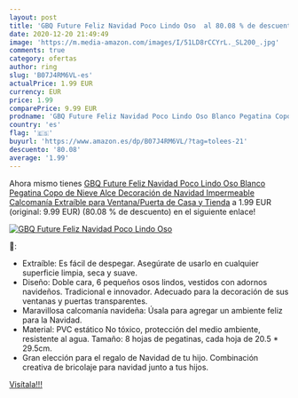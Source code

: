 ```yaml
---
layout: post
title: 'GBQ Future Feliz Navidad Poco Lindo Oso  al 80.08 % de descuento'
date: 2020-12-20 21:49:49
image: 'https://m.media-amazon.com/images/I/51LD8rCCYrL._SL200_.jpg'
comments: true
category: ofertas
author: ring
slug: 'B07J4RM6VL-es'
actualPrice: 1.99 EUR
currency: EUR
price: 1.99
comparePrice: 9.99 EUR
prodname: 'GBQ Future Feliz Navidad Poco Lindo Oso Blanco Pegatina Copo de Nieve Alce Decoración de Navidad Impermeable Calcomanía Extraíble para Ventana/Puerta de Casa y Tienda'
country: 'es'
flag: '🇪🇸'
buyurl: 'https://www.amazon.es/dp/B07J4RM6VL/?tag=tolees-21'
descuento: '80.08'
average: '1.99'
---
```


Ahora mismo tienes [GBQ Future Feliz Navidad Poco Lindo Oso Blanco Pegatina Copo de Nieve Alce Decoración de Navidad Impermeable Calcomanía Extraíble para Ventana/Puerta de Casa y Tienda](https://www.amazon.es/dp/B07J4RM6VL/?tag=tolees-21) a 1.99 EUR (original: 9.99 EUR) (80.08 %  de descuento) en el siguiente enlace!

[![GBQ Future Feliz Navidad Poco Lindo Oso ](https://m.media-amazon.com/images/I/51LD8rCCYrL._SL200_.jpg)](https://www.amazon.es/dp/B07J4RM6VL/?tag=tolees-21)

🔎:

- Extraíble: Es fácil de despegar. Asegúrate de usarlo en cualquier superficie limpia, seca y suave.
- Diseño: Doble cara, 6 pequeños osos lindos, vestidos con adornos navideños. Tradicional e innovador. Adecuado para la decoración de sus ventanas y puertas transparentes.
- Maravillosa calcomanía navideña: Úsala para agregar un ambiente feliz para la Navidad.
- Material: PVC estático No tóxico, protección del medio ambiente, resistente al agua. Tamaño: 8 hojas de pegatinas, cada hoja de 20.5 * 29.5cm.
- Gran elección para el regalo de Navidad de tu hijo. Combinación creativa de bricolaje para navidad junto a tus hijos.

[Visítala!!!](https://www.amazon.es/dp/B07J4RM6VL/?tag=tolees-21)
